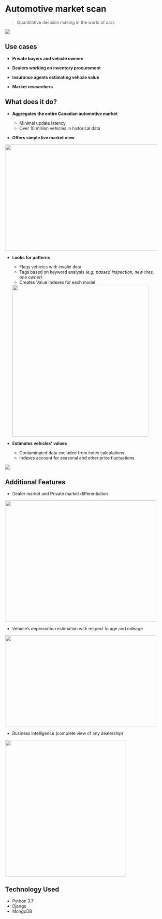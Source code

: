 

# Automotive market scan
 > Quantitative decision making in the world of cars
 
 <img src="https://media.giphy.com/media/js0dren204MfmGQ1Kq/giphy.gif">
 
## Use cases

- **Private buyers and vehicle owners**
    
-   **Dealers working on inventory procurement**
    
-   **Insurance agents estimating vehicle value**
    
-   **Market researchers**

## What does it do?

- **Aggregates the entire Canadian automotive market**
	- Minimal update latency
    - Over 10 million vehicles in historical data
    
- **Offers simple live market view**
<img src="https://github.com/nconnector/automotive_market_big_data/raw/master/gui_simple.jpg"  width="640" height="350">

-  **Looks for patterns**

	 - Flags vehicles with invalid data
    - Tags based on keyword analysis *(e.g. passed inspection, new tires, one owner)*
    - Creates Value Indexes for each model
 
   <img src="https://github.com/nconnector/automotive_market_big_data/raw/master/avg_new2.jpg"  width="450" height="500">


-  **Estimates vehicles' values**
	- Contaminated data excluded from index calculations
	- Indexes account for seasonal and other price fluctuations
	
  <img src="https://github.com/nconnector/automotive_market_big_data/raw/master/vehicle_index_gr.jpg">

## Additional Features
- Dealer market and Private market differentiation
<img src="https://github.com/nconnector/automotive_market_big_data/raw/master/dealer_vs_private.jpg"  width="500" height="400">

-  Vehicle’s depreciation estimation with respect to age and mileage
<img src="https://github.com/nconnector/automotive_market_big_data/raw/master/dealer_vs_private_gr.jpg"  width="500" height="300">

- Business intelligence (complete view of any dealership)
<img src="https://github.com/nconnector/automotive_market_big_data/raw/master/dealer_profile.png"  width="400" height="450">
  


## Technology Used

- Python 3.7
- Django
- MongoDB
